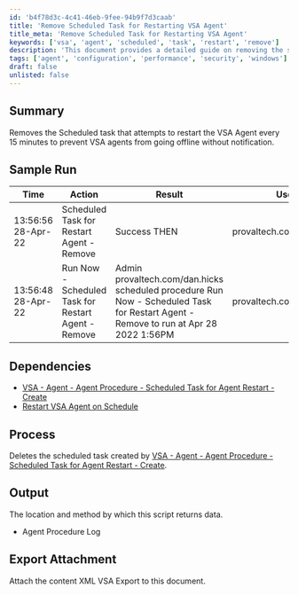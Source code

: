 ```yaml
---
id: 'b4f78d3c-4c41-46eb-9fee-94b9f7d3caab'
title: 'Remove Scheduled Task for Restarting VSA Agent'
title_meta: 'Remove Scheduled Task for Restarting VSA Agent'
keywords: ['vsa', 'agent', 'scheduled', 'task', 'restart', 'remove']
description: 'This document provides a detailed guide on removing the scheduled task that attempts to restart the VSA Agent every 15 minutes. This helps prevent VSA agents from going offline without notification, ensuring better management and performance of your VSA environment.'
tags: ['agent', 'configuration', 'performance', 'security', 'windows']
draft: false
unlisted: false
---
```

## Summary

Removes the Scheduled task that attempts to restart the VSA Agent every 15 minutes to prevent VSA agents from going offline without notification.

## Sample Run

| Time                   | Action                                             | Result                                                                                                 | User                       |
|------------------------|---------------------------------------------------|--------------------------------------------------------------------------------------------------------|----------------------------|
| 13:56:56 28-Apr-22     | Scheduled Task for Restart Agent - Remove         | Success THEN                                                                                           | provaltech.com/dan.hicks   |
| 13:56:48 28-Apr-22     | Run Now - Scheduled Task for Restart Agent - Remove | Admin provaltech.com/dan.hicks scheduled procedure Run Now - Scheduled Task for Restart Agent - Remove to run at Apr 28 2022 1:56PM | provaltech.com/dan.hicks   |

## Dependencies

- [VSA - Agent - Agent Procedure - Scheduled Task for Agent Restart - Create](https://proval.itglue.com/DOC-5078775-9791995)
- [Restart VSA Agent on Schedule](https://proval.itglue.com/DOC-5078775-9792122)

## Process

Deletes the scheduled task created by [VSA - Agent - Agent Procedure - Scheduled Task for Agent Restart - Create](https://proval.itglue.com/DOC-5078775-9791995).

## Output

The location and method by which this script returns data.

- Agent Procedure Log

## Export Attachment

Attach the content XML VSA Export to this document.






